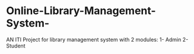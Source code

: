 # Online-Library-Management-System-
AN ITI Project for library management system with 2 modules: 1- Admin 2- Student
